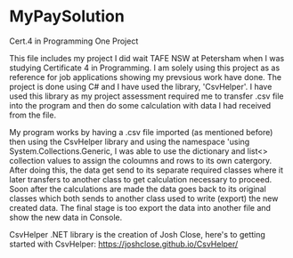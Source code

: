 # MyPaySolution
Cert.4 in Programming One Project

This file includes my project I did wait TAFE NSW at Petersham when I was studying Certificate 4 in Programming. I am solely using this project as as reference for job applications showing my prevsious work have done. 
The project is done using C# and I have used the library, 'CsvHelper'. I have used this library as my project assessment required me to transfer .csv file into the program and then do some calculation with data I had received from the file. 


My program works by having a .csv file imported (as mentioned before) then using the CsvHelper library and using the namespace 'using System.Collections.Generic, I was able to use the dictionary and list<> collection values to assign the coloumns and rows to its own catergory. After doing this, the data get send to its separate required classes where it later transfers to another class to get calculation necessary to proceed. Soon after the calculations are made the data goes back to its original classes which both sends to another class used to write (export) the new created data. The final stage is too export the data into another file and show the new data in Console. 


CsvHelper .NET library is the creation of Josh Close, here's to getting started with CsvHelper: https://joshclose.github.io/CsvHelper/ 
